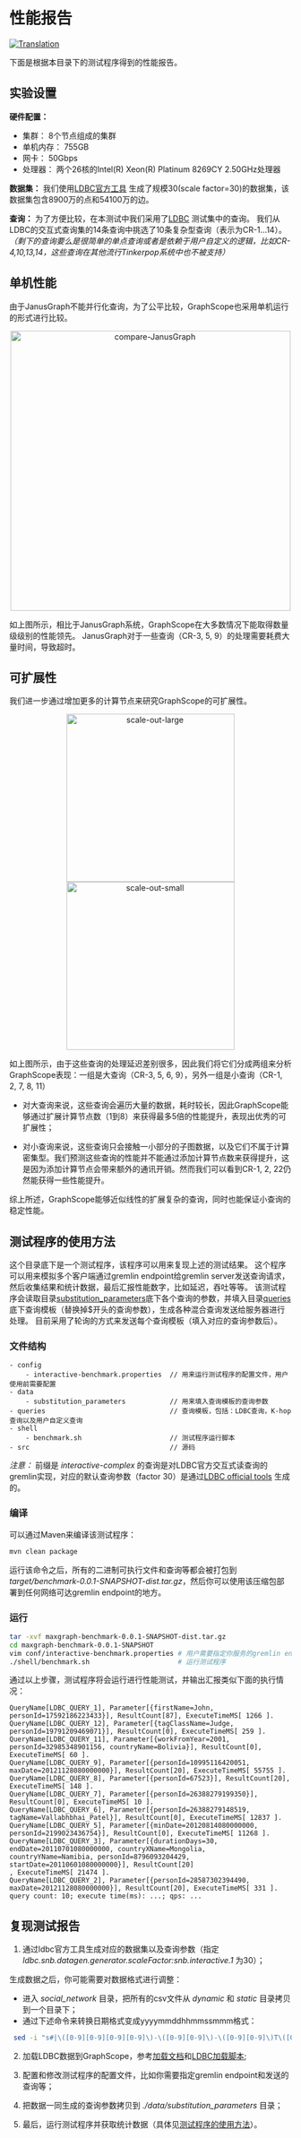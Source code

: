 # 性能报告

[![Translation](https://shields.io/badge/README-English-blue)](https://github.com/alibaba/GraphScope/tree/main/interactive_engine/benchmark)

下面是根据本目录下的测试程序得到的性能报告。


## 实验设置
**硬件配置：**
* 集群： 8个节点组成的集群
* 单机内存： 755GB
* 网卡： 50Gbps
* 处理器： 两个26核的Intel(R) Xeon(R) Platinum 8269CY 2.50GHz处理器

**数据集：**
我们使用[LDBC官方工具](http://github.com/ldbc/ldbc_snb_datagen) 生成了规模30(scale factor=30)的数据集，该数据集包含8900万的点和54100万的边。

**查询：**
为了方便比较，在本测试中我们采用了[LDBC](http://github.com/ldbc/ldbc_snb_implementations) 测试集中的查询。
我们从LDBC的交互式查询集的14条查询中挑选了10条复杂型查询（表示为CR-1...14）。
_（剩下的查询要么是很简单的单点查询或者是依赖于用户自定义的逻辑，比如CR-4,10,13,14，这些查询在其他流行Tinkerpop系统中也不被支持）_

## 单机性能

由于JanusGraph不能并行化查询，为了公平比较，GraphScope也采用单机运行的形式进行比较。

<div align="center">
    <img src="figures/large-scale-DB.jpg" width="500" alt="compare-JanusGraph">
</div>
 
如上图所示，相比于JanusGraph系统，GraphScope在大多数情况下能取得数量级级别的性能领先。
JanusGraph对于一些查询（CR-3, 5, 9）的处理需要耗费大量时间，导致超时。


## 可扩展性

我们进一步通过增加更多的计算节点来研究GraphScope的可扩展性。

<div align="center">
    <img src="figures/scale-out-large.jpg" width="300" alt="scale-out-large"><img src="figures/scale-out-small.jpg" width="300" alt="scale-out-small">
</div>

如上图所示，由于这些查询的处理延迟差别很多，因此我们将它们分成两组来分析GraphScope表现：一组是大查询（CR-3, 5, 6, 9），另外一组是小查询（CR-1, 2, 7, 8, 11）

* 对大查询来说，这些查询会遍历大量的数据，耗时较长，因此GraphScope能够通过扩展计算节点数（1到8）来获得最多5倍的性能提升，表现出优秀的可扩展性；

* 对小查询来说，这些查询只会接触一小部分的子图数据，以及它们不属于计算密集型。我们预测这些查询的性能并不能通过添加计算节点数来获得提升，这是因为添加计算节点会带来额外的通讯开销。然而我们可以看到CR-1, 2, 22仍然能获得一些性能提升。

综上所述，GraphScope能够近似线性的扩展复杂的查询，同时也能保证小查询的稳定性能。


## 测试程序的使用方法

这个目录底下是一个测试程序，该程序可以用来复现上述的测试结果。
这个程序可以用来模拟多个客户端通过gremlin endpoint给gremlin server发送查询请求，然后收集结果和统计数据，最后汇报性能数字，比如延迟，吞吐等等。
该测试程序会读取目录[substitution_parameters](data/substitution_parameters)底下各个查询的参数，并填入目录[queries](queries)底下查询模板（替换掉$开头的查询参数），生成各种混合查询发送给服务器进行处理。
目前采用了轮询的方式来发送每个查询模板（填入对应的查询参数后）。

### 文件结构
```
- config                                
    - interactive-benchmark.properties  // 用来运行测试程序的配置文件，用户使用前需要配置
- data
    - substitution_parameters           // 用来填入查询模板的查询参数
- queries                               // 查询模板，包括：LDBC查询，K-hop查询以及用户自定义查询
- shell
    - benchmark.sh                      // 测试程序运行脚本
- src                                   // 源码
```
_注意：_ 前缀是 _interactive-complex_ 的查询是对LDBC官方交互式读查询的gremlin实现，对应的默认查询参数（factor 30）是通过[LDBC official tools](http://github.com/ldbc/ldbc_snb_datagen) 生成的。

### 编译

可以通过Maven来编译该测试程序：
```bash
mvn clean package
```
运行该命令之后，所有的二进制可执行文件和查询等都会被打包到 _target/benchmark-0.0.1-SNAPSHOT-dist.tar.gz_，然后你可以使用该压缩包部署到任何网络可达gremlin endpoint的地方。

### 运行

```bash
tar -xvf maxgraph-benchmark-0.0.1-SNAPSHOT-dist.tar.gz
cd maxgraph-benchmark-0.0.1-SNAPSHOT
vim conf/interactive-benchmark.properties # 用户需要指定你服务的gremlin endpoint，以及调整一些执行参数
./shell/benchmark.sh                      # 运行测试程序
```

通过以上步骤，测试程序将会运行进行性能测试，并输出汇报类似下面的执行情况：
```
QueryName[LDBC_QUERY_1], Parameter[{firstName=John, personId=17592186223433}], ResultCount[87], ExecuteTimeMS[ 1266 ].
QueryName[LDBC_QUERY_12], Parameter[{tagClassName=Judge, personId=19791209469071}], ResultCount[0], ExecuteTimeMS[ 259 ].
QueryName[LDBC_QUERY_11], Parameter[{workFromYear=2001, personId=32985348901156, countryName=Bolivia}], ResultCount[0], ExecuteTimeMS[ 60 ].
QueryName[LDBC_QUERY_9], Parameter[{personId=10995116420051, maxDate=20121128080000000}], ResultCount[20], ExecuteTimeMS[ 55755 ].
QueryName[LDBC_QUERY_8], Parameter[{personId=67523}], ResultCount[20], ExecuteTimeMS[ 148 ].
QueryName[LDBC_QUERY_7], Parameter[{personId=26388279199350}], ResultCount[0], ExecuteTimeMS[ 10 ].
QueryName[LDBC_QUERY_6], Parameter[{personId=26388279148519, tagName=Vallabhbhai_Patel}], ResultCount[0], ExecuteTimeMS[ 12837 ].
QueryName[LDBC_QUERY_5], Parameter[{minDate=20120814080000000, personId=2199023436754}], ResultCount[0], ExecuteTimeMS[ 11268 ].
QueryName[LDBC_QUERY_3], Parameter[{durationDays=30, endDate=20110701080000000, countryXName=Mongolia, countryYName=Namibia, personId=8796093204429, startDate=20110601080000000}], ResultCount[20]
, ExecuteTimeMS[ 21474 ].
QueryName[LDBC_QUERY_2], Parameter[{personId=28587302394490, maxDate=20121128080000000}], ResultCount[20], ExecuteTimeMS[ 331 ].
query count: 10; execute time(ms): ...; qps: ...
```

## 复现测试报告

1. 通过ldbc官方工具生成对应的数据集以及查询参数（指定 _ldbc.snb.datagen.generator.scaleFactor:snb.interactive.1_ 为30）；

生成数据之后，你可能需要对数据格式进行调整：
  * 进入 _social_network_ 目录，把所有的csv文件从 _dynamic_ 和 _static_ 目录拷贝到一个目录下；
  * 通过下述命令来转换日期格式变成yyyymmddhhmmssmmm格式：
 ```bash
  sed -i "s#|\([0-9][0-9][0-9][0-9]\)-\([0-9][0-9]\)-\([0-9][0-9]\)T\([0-9][0-9]\):\([0-9][0-9]\):\([0-9][0-9]\)\.\([0-9][0-9][0-9]\)+0000#|\1\2\3\4\5\6\7#g" *.csv
 ```

2. 加载LDBC数据到GraphScope，参考[加载文档](../../docs/zh/loading_graph.rst)和[LDBC加载脚本](../../python/graphscope/dataset/ldbc.py);

3. 配置和修改测试程序的配置文件，比如你需要指定gremlin endpoint和发送的查询等；

4. 把数据一同生成的查询参数拷贝到 _./data/substitution_parameters_ 目录；

5. 最后，运行测试程序并获取统计数据（具体见[测试程序的使用方法](#测试程序的使用方法)）。